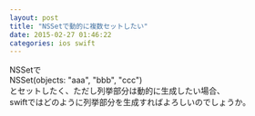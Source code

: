 ```yaml
---
layout: post
title: "NSSetで動的に複数セットしたい"
date: 2015-02-27 01:46:22
categories: ios swift
---
```

<p>NSSetで<br>
    NSSet(objects: "aaa", "bbb", "ccc")<br>
とセットしたく、ただし列挙部分は動的に生成したい場合、<br>
swiftではどのように列挙部分を生成すればよろしいのでしょうか。</p>
